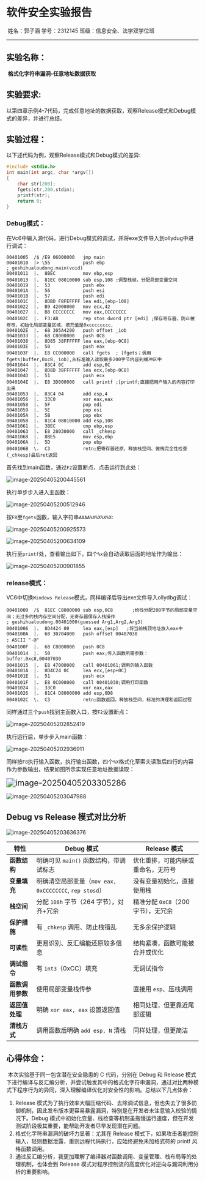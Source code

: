 # **软件安全实验报告**

​                 姓名：郭子涵  学号：2312145   班级：信息安全、法学双学位班

------

## 实验名称：

​	**格式化字符串漏洞-任意地址数据获取**

## 实验要求:

​	以第四章示例4-7代码，完成任意地址的数据获取，观察Release模式和Debug模式的差异，并进行总结。

## 实验过程：

以下述代码为例，观察Release模式和Debug模式的差异:

```c
#include <stdio.h>
int main(int argc, char *argv[])
{
    char str[200];
    fgets(str,200,stdin);
    printf(str);
    return 0;
}
```

### Debug模式：

在Vc6中输入源代码，进行Debug模式的调试，并将exe文件导入到ollydug中进行调试：

```assembly
00401005  /$ /E9 06000000   jmp main
00401010  |> \55            push ebp                                                ; geshihualoudong.main(void)
00401011  |.  8BEC          mov ebp,esp
00401013  |.  81EC 08010000 sub esp,108 ;调整栈帧，分配局部变量空间
00401019  |.  53            push ebx
0040101A  |.  56            push esi
0040101B  |.  57            push edi
0040101C  |.  8DBD F8FEFFFF lea edi,[ebp-108]
00401022  |.  B9 42000000   mov ecx,42
00401027  |.  B8 CCCCCCCC   mov eax,CCCCCCCC
0040102C  |.  F3:AB         rep stos dword ptr [edi] ;保存寄存器，防止被修改，初始化局部变量区域，填充值是0xcccccccc，
0040102E  |.  68 305A4200   push offset _iob
00401033  |.  68 C8000000   push 0C8
00401038  |.  8D85 38FFFFFF lea eax,[ebp-0C8]
0040103E  |.  50            push eax
0040103F  |.  E8 CC000000   call fgets  ; [fgets；调用fgets(buffer,0xc8,_iob),从标准输入读取最多200字节内容到缓冲区中
00401044  |.  83C4 0C       add esp,0C
00401047  |.  8D8D 38FFFFFF lea ecx,[ebp-0C8]
0040104D  |.  51            push ecx
0040104E  |.  E8 3D000000   call printf ;[printf;直接把用户输入的内容打印出来
00401053  |.  83C4 04       add esp,4
00401056  |.  33C0          xor eax,eax
00401058  |.  5F            pop edi
00401059  |.  5E            pop esi
0040105A  |.  5B            pop ebx
0040105B  |.  81C4 08010000 add esp,108
00401061  |.  3BEC          cmp ebp,esp
00401063  |.  E8 28030000   call _chkesp
00401068  |.  8BE5          mov esp,ebp
0040106A  |.  5D            pop ebp
0040106B  \.  C3            retn;把寄存器还原、释放栈空间、做栈完全性检查(_chkesp)最后ret返回

```

首先找到main函数，通过`F2`设置断点，点击运行到此处：

![image-20250405200445561](C:\Users\GZH\AppData\Roaming\Typora\typora-user-images\image-20250405200445561.png)

执行单步步入进入主函数：

![image-20250405200512946](C:\Users\GZH\AppData\Roaming\Typora\typora-user-images\image-20250405200512946.png)

按`F8`至`fgets`函数，输入字符串`AAAA%X%X%X%X`:

![image-20250405200925573](C:\Users\GZH\AppData\Roaming\Typora\typora-user-images\image-20250405200925573.png)

![image-20250405200634109](C:\Users\GZH\AppData\Roaming\Typora\typora-user-images\image-20250405200634109.png)

执行至`printf`处，查看输出如下，四个`%x`会自动读取后面的地址作为输出：

![image-20250405200901855](C:\Users\GZH\AppData\Roaming\Typora\typora-user-images\image-20250405200901855.png)





### release模式：

VC6中切换`Windows Release`模式，同样编译后导出exe文件导入ollydbg调试：

```assembly
00401000  /$  81EC C8000000 sub esp,0C8       ;给栈分配200字节的局部变量空间；无过多的栈内存空间分配，无寄存器保存入栈操作                   
; geshihualoudong.00401000(guessed Arg1,Arg2,Arg3)
00401006  |.  8D4424 00     lea eax,[esp]	;将当前栈顶地址放入eax中
0040100A  |.  68 30704000   push offset 00407030                                    ; ASCII "-@"
0040100F  |.  68 C8000000   push 0C8
00401014  |.  50            push eax;传入函数所需参数：buffer,0xc8,00407030
00401015  |.  E8 47000000   call 00401061;调用的输入函数
0040101A  |.  8D4C24 0C     lea ecx,[esp+0C]
0040101E  |.  51            push ecx
0040101F  |.  E8 0C000000   call 00401030;调用打印函数
00401024  |.  33C0          xor eax,eax
00401026  |.  81C4 D8000000 add esp,0D8
0040102C  \.  C3            retn;函数返回，释放栈空间，标准的清理和返回过程

```

同样通过三个`push`找到主函数入口，按`F2`设置断点：

![image-20250405202852419](C:\Users\GZH\AppData\Roaming\Typora\typora-user-images\image-20250405202852419.png)

执行运行后，单步步入main函数：

![image-20250405202936911](C:\Users\GZH\AppData\Roaming\Typora\typora-user-images\image-20250405202936911.png)

同样按`F8`执行输入函数，执行输出函数，四个`%X`格式化草索夫读取后四行的内容作为参数输出，结果如图所示实现任意地址数据读取：

<img src="C:\Users\GZH\AppData\Roaming\Typora\typora-user-images\image-20250405203305286.png" alt="image-20250405203305286" style="zoom:150%;" />

![image-20250405203047988](C:\Users\GZH\AppData\Roaming\Typora\typora-user-images\image-20250405203047988.png)

## Debug vs Release 模式对比分析

![image-20250405203636376](C:\Users\GZH\AppData\Roaming\Typora\typora-user-images\image-20250405203636376.png)

| 特性             | Debug 模式                                             | Release 模式                        |
| ---------------- | ------------------------------------------------------ | ----------------------------------- |
| **函数结构**     | 明确可见 `main()` 函数结构，带调试标志                 | 优化重排，可能内联或重命名，无符号  |
| **变量填充**     | 明确清空局部变量（`mov eax, 0xCCCCCCCC`, `rep stosd`） | 没有变量初始化，直接使用栈          |
| **栈空间**       | 分配 `108h` 字节（264 字节），对齐+冗余                | 精准分配 `0xC8`（200 字节），无冗余 |
| **保护措施**     | 有 `_chkesp` 调用、防止栈错乱                          | 无多余保护逻辑                      |
| **可读性**       | 更易识别、反汇编能还原较多信息                         | 结构紧凑，函数可能被合并或优化      |
| **调试指令**     | 有 `int3`（0xCC）填充                                  | 无调试指令                          |
| **函数调用参数** | 使用局部变量栈传参                                     | 直接用 `esp`、压栈调用              |
| **返回值处理**   | 明确 `xor eax, eax` 设置返回值                         | 相同处理，但更靠近尾部逻辑          |
| **清栈方式**     | 调用函数后明确 `add esp, N` 清栈                       | 同样处理，但更简洁                  |



## 心得体会：

​	本次实验基于同一包含潜在安全隐患的 C 代码，分别在 Debug 和 Release 模式下进行编译与反汇编分析，并尝试触发其中的格式化字符串漏洞，通过对比两种模式下程序行为的异同，深入理解编译优化对安全性的影响。总结以下几点体会：

1. Release 模式为了执行效率大幅压缩代码、去除调试信息，但也失去了很多防御机制，因此发布版本更容易暴露漏洞，特别是在开发者未注意输入校验的情况下。Debug 模式中初始化变量、栈检查等机制虽拖慢运行速度，但在开发测试阶段极其重要，能帮助开发者尽早发现潜在问题。
2. 格式化字符串漏洞的破坏力显著：尤其在 Release 模式下，如果攻击者能控制输入，轻则数据泄露，重则远程代码执行，应始终避免未加格式符的 printf 风格函数调用。
3. 通过反汇编分析，我更加理解了编译器对函数调用、变量管理、栈布局等的处理机制，也体会到 Release 模式对程序控制流的高度优化对逆向与漏洞利用分析的重要影响。